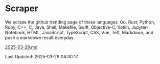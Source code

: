 # Scraper

We scrape the github trending page of these languages: Go, Rust, Python, Ruby, C++, C, Java, Shell, Makefile, Swift, Objective-C, Kotlin, Jupyter-Notebook, HTML, JavaScript, TypeScript, CSS, Vue, TeX, Markdown, and push a markdown result everyday.

[2025-03-29.md](https://github.com/yangwenmai/github-trending-backup/blob/master/2025-03-29.md)

Last Updated: 2025-03-29 04:00:17